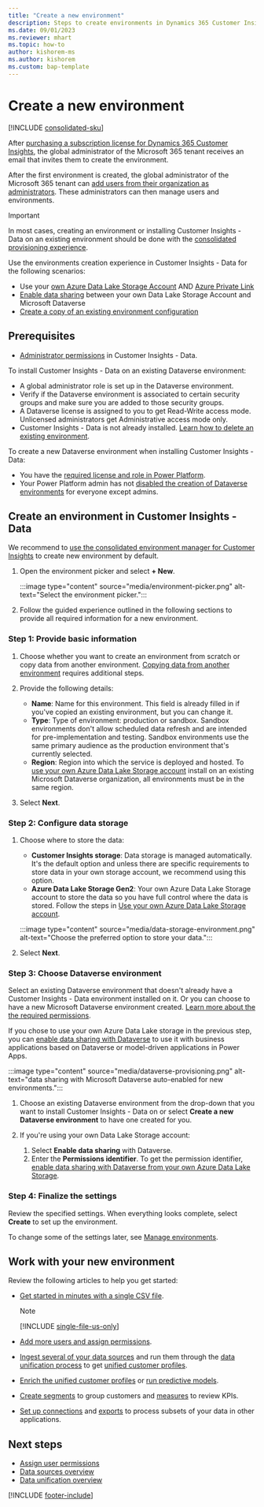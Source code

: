 ```yaml
---
title: "Create a new environment"
description: Steps to create environments in Dynamics 365 Customer Insights.
ms.date: 09/01/2023
ms.reviewer: mhart
ms.topic: how-to
author: kishorem-ms
ms.author: kishorem
ms.custom: bap-template
---
```


# Create a new environment

[!INCLUDE [consolidated-sku](./includes/consolidated-sku.md)]

After [purchasing a subscription license for Dynamics 365 Customer Insights](paid-license.md), the global administrator of the Microsoft 365 tenant receives an email that invites them to create the environment.

After the first environment is created, the global administrator of the Microsoft 365 tenant can [add users from their organization as administrators](permissions.md). These administrators can then manage users and environments.

> [!IMPORTANT]
> In most cases, creating an environment or installing Customer Insights - Data on an existing environment should be done with the [consolidated provisioning experience](tbd.md).

Use the environments creation experience in Customer Insights - Data for the following scenarios:

- Use your [own Azure Data Lake Storage Account](own-data-lake-storage.md) AND [Azure Private Link](private-link.md)
- [Enable data sharing](own-data-lake-storage.md#enable-data-sharing-with-dataverse-from-your-own-azure-data-lake-storage-preview) between your own Data Lake Storage Account and Microsoft Dataverse
- [Create a copy of an existing environment configuration](manage-enviornments.md#copy-the-environment-configuration)

## Prerequisites

- [Administrator permissions](permissions.md) in Customer Insights - Data.

To install Customer Insights - Data on an existing Dataverse environment:

- A global administrator role is set up in the Dataverse environment.
- Verify if the Dataverse environment is associated to certain security groups and make sure you are added to those security groups.
- A Dataverse license is assigned to you to get Read-Write access mode. Unlicensed administrators get Administrative access mode only.
- Customer Insights - Data is not already installed. [Learn how to delete an existing environment](manage-environments.md#delete-an-existing-environment).

To create a new Dataverse environment when installing Customer Insights - Data:

- You have the [required license and role in Power Platform](/power-platform/admin/create-environment#who-can-create-environments).
- Your Power Platform admin has not [disabled the creation of Dataverse environments](/power-platform/admin/control-environment-creation) for everyone except admins.

## Create an environment in Customer Insights - Data

We recommend to [use the consolidated environment manager for Customer Insights](tbd.md) to create new environment by default.

1. Open the environment picker and select **+ New**.
  
   :::image type="content" source="media/environment-picker.png" alt-text="Select the environment picker.":::

1. Follow the guided experience outlined in the following sections to provide all required information for a new environment.

### Step 1: Provide basic information

1. Choose whether you want to create an environment from scratch or copy data from another environment. [Copying data from another environment](manage-environments.md#copy-the-environment-configuration) requires additional steps.

1. Provide the following details:

   - **Name**: Name for this environment. This field is already filled in if you've copied an existing environment, but you can change it.
   - **Type**: Type of environment: production or sandbox. Sandbox environments don't allow scheduled data refresh and are intended for pre-implementation and testing. Sandbox environments use the same primary audience as the production environment that's currently selected.
   - **Region**: Region into which the service is deployed and hosted. To [use your own Azure Data Lake Storage account](own-data-lake-storage.md) install on an existing Microsoft Dataverse organization, all environments must be in the same region.

1. Select **Next**.

### Step 2: Configure data storage

1. Choose where to store the data:

   - **Customer Insights storage**: Data storage is managed automatically. It's the default option and unless there are specific requirements to store data in your own storage account, we recommend using this option.
   - **Azure Data Lake Storage Gen2**: Your own Azure Data Lake Storage account to store the data so you have full control where the data is stored. Follow the steps in [Use your own Azure Data Lake Storage account](own-data-lake-storage.md).

   :::image type="content" source="media/data-storage-environment.png" alt-text="Choose the preferred option to store your data.":::

1. Select **Next**.

### Step 3: Choose Dataverse environment

Select an existing Dataverse environment that doesn't already have a Customer Insights - Data environment installed on it. Or you can choose to have a new Microsoft Dataverse environment created. [Learn more about the the required permissions](#prerequisites).

If you chose to use your own Azure Data Lake storage in the previous step, you can [enable data sharing with Dataverse](own-data-lake-storage.md#enable-data-sharing-with-dataverse-from-your-own-azure-data-lake-storage-preview) to use it with business applications based on Dataverse or model-driven applications in Power Apps.

:::image type="content" source="media/dataverse-provisioning.png" alt-text="data sharing with Microsoft Dataverse auto-enabled for new environments.":::

1. Choose an existing Dataverse environment from the drop-down that you want to install Customer Insights - Data on or select **Create a new Dataverse environment** to have one created for you.

1. If you're using your own Data Lake Storage account:
   1. Select **Enable data sharing** with Dataverse.
   1. Enter the **Permissions identifier**. To get the permission identifier, [enable data sharing with Dataverse from your own Azure Data Lake Storage](own-data-lake-storage.md#enable-data-sharing-with-dataverse-from-your-own-azure-data-lake-storage-preview).

### Step 4: Finalize the settings

Review the specified settings. When everything looks complete, select **Create** to set up the environment.

To change some of the settings later, see [Manage environments](manage-environments.md).

## Work with your new environment

Review the following articles to help you get started:

- [Get started in minutes with a single CSV file](data-sources-single.md).

  > [!NOTE]
  > [!INCLUDE [single-file-us-only](includes/single-file-us-only.md)]

- [Add more users and assign permissions](permissions.md).
- [Ingest several of your data sources](data-sources.md) and run them through the [data unification process](data-unification.md) to get [unified customer profiles](customer-profiles.md).
- [Enrich the unified customer profiles](enrichment-hub.md) or [run predictive models](predictions.md).
- [Create segments](segments.md) to group customers and [measures](measures.md) to review KPIs.
- [Set up connections](connections.md) and [exports](export-manage.md) to process subsets of your data in other applications.

## Next steps

- [Assign user permissions](permissions.md)
- [Data sources overview](data-sources.md)
- [Data unification overview](data-unification.md)

[!INCLUDE [footer-include](includes/footer-banner.md)]
